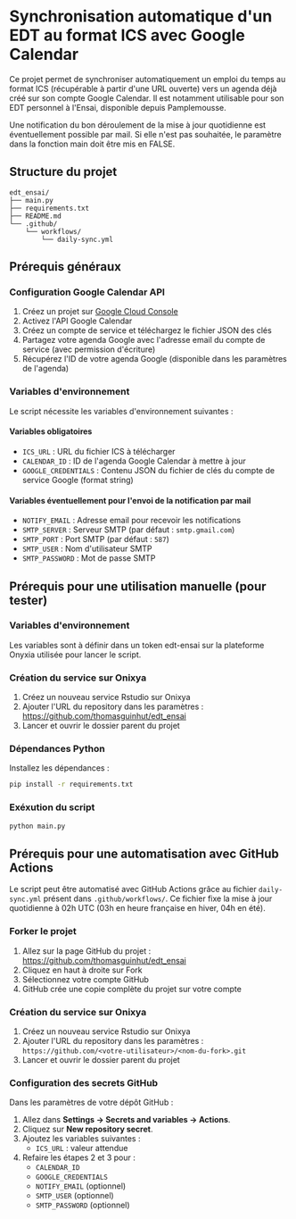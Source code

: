 # Synchronisation automatique d'un EDT au format ICS avec Google Calendar

Ce projet permet de synchroniser automatiquement un emploi du temps au format ICS (récupérable à partir d'une URL ouverte) vers un agenda déjà créé sur son compte Google Calendar. Il est notamment utilisable pour son EDT personnel à l'Ensai, disponible depuis Pamplemousse.

Une notification du bon déroulement de la mise à jour quotidienne est éventuellement possible par mail. Si elle n'est pas souhaitée, le paramètre dans la fonction main doit être mis en FALSE.

## Structure du projet

```
edt_ensai/
├── main.py                    
├── requirements.txt          
├── README.md                 
└── .github/
    └── workflows/
        └── daily-sync.yml    
```

## Prérequis généraux

### Configuration Google Calendar API

1. Créez un projet sur [Google Cloud Console](https://console.cloud.google.com/)
2. Activez l'API Google Calendar
3. Créez un compte de service et téléchargez le fichier JSON des clés
4. Partagez votre agenda Google avec l'adresse email du compte de service (avec permission d'écriture)
5. Récupérez l'ID de votre agenda Google (disponible dans les paramètres de l'agenda)

### Variables d'environnement

Le script nécessite les variables d'environnement suivantes :

#### Variables obligatoires

- `ICS_URL` : URL du fichier ICS à télécharger
- `CALENDAR_ID` : ID de l'agenda Google Calendar à mettre à jour
- `GOOGLE_CREDENTIALS` : Contenu JSON du fichier de clés du compte de service Google (format string)

#### Variables éventuellement pour l'envoi de la notification par mail

- `NOTIFY_EMAIL` : Adresse email pour recevoir les notifications
- `SMTP_SERVER` : Serveur SMTP (par défaut : `smtp.gmail.com`)
- `SMTP_PORT` : Port SMTP (par défaut : `587`)
- `SMTP_USER` : Nom d'utilisateur SMTP
- `SMTP_PASSWORD` : Mot de passe SMTP

## Prérequis pour une utilisation manuelle (pour tester)

### Variables d'environnement

Les variables sont à définir dans un token edt-ensai sur la plateforme Onyxia utilisée pour lancer le script.

### Création du service sur Onixya

1. Créez un nouveau service Rstudio sur Onixya
2. Ajouter l'URL du repository dans les paramètres : https://github.com/thomasguinhut/edt_ensai 
3. Lancer et ouvrir le dossier parent du projet

### Dépendances Python

Installez les dépendances :
```bash
pip install -r requirements.txt
```

### Exéxution du script

```bash
python main.py
```

## Prérequis pour une automatisation avec GitHub Actions

Le script peut être automatisé avec GitHub Actions grâce au fichier `daily-sync.yml` présent dans `.github/workflows/`. Ce fichier fixe la mise à jour quotidienne à 02h UTC (03h en heure française en hiver, 04h en été).

### Forker le projet

1. Allez sur la page GitHub du projet : https://github.com/thomasguinhut/edt_ensai
2. Cliquez en haut à droite sur Fork
3. Sélectionnez votre compte GitHub
4. GitHub crée une copie complète du projet sur votre compte

### Création du service sur Onixya

1. Créez un nouveau service Rstudio sur Onixya
2. Ajouter l'URL du repository dans les paramètres : `https://github.com/<votre-utilisateur>/<nom-du-fork>.git`
3. Lancer et ouvrir le dossier parent du projet


### Configuration des secrets GitHub

Dans les paramètres de votre dépôt GitHub :

1. Allez dans **Settings → Secrets and variables → Actions**.
2. Cliquez sur **New repository secret**.
3. Ajoutez les variables suivantes :
    - `ICS_URL` : valeur attendue
4. Refaire les étapes 2 et 3 pour :
    - `CALENDAR_ID` 
    - `GOOGLE_CREDENTIALS`
    - `NOTIFY_EMAIL` (optionnel)
    - `SMTP_USER` (optionnel)
    - `SMTP_PASSWORD` (optionnel)